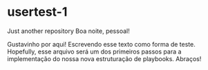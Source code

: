 # usertest-1
Just another repository
Boa noite, pessoal!

Gustavinho por aqui! Escrevendo esse texto como forma de teste.
Hopefully, esse arquivo será um dos primeiros passos para a implementação do nossa nova estruturação de playbooks.
Abraços!

